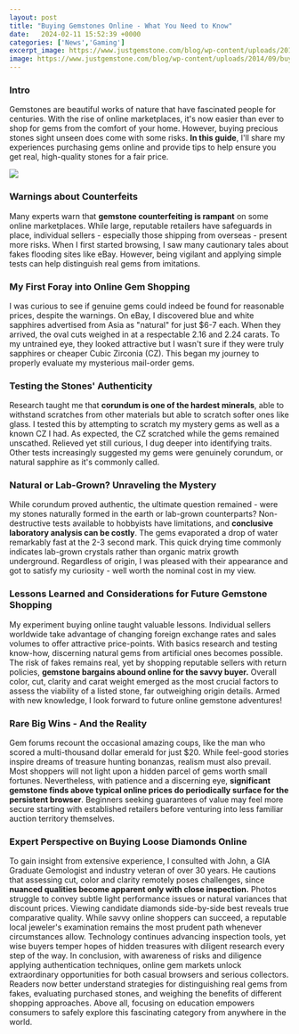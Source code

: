 ```yaml
---
layout: post
title: "Buying Gemstones Online - What You Need to Know"
date:   2024-02-11 15:52:39 +0000
categories: ['News','Gaming']
excerpt_image: https://www.justgemstone.com/blog/wp-content/uploads/2014/09/buy-gemstones-online.jpg
image: https://www.justgemstone.com/blog/wp-content/uploads/2014/09/buy-gemstones-online.jpg
---
```


### Intro
Gemstones are beautiful works of nature that have fascinated people for centuries. With the rise of online marketplaces, it's now easier than ever to shop for gems from the comfort of your home. However, buying precious stones sight unseen does come with some risks. **In this guide**, I'll share my experiences purchasing gems online and provide tips to help ensure you get real, high-quality stones for a fair price.

![](https://www.justgemstone.com/blog/wp-content/uploads/2014/09/buy-gemstones-online.jpg)
### Warnings about Counterfeits 
Many experts warn that **gemstone counterfeiting is rampant** on some online marketplaces. While large, reputable retailers have safeguards in place, individual sellers - especially those shipping from overseas - present more risks. When I first started browsing, I saw many cautionary tales about fakes flooding sites like eBay. However, being vigilant and applying simple tests can help distinguish real gems from imitations.
### My First Foray into Online Gem Shopping
I was curious to see if genuine gems could indeed be found for reasonable prices, despite the warnings. On eBay, I discovered blue and white sapphires advertised from Asia as "natural" for just $6-7 each. When they arrived, the oval cuts weighed in at a respectable 2.16 and 2.24 carats. To my untrained eye, they looked attractive but I wasn't sure if they were truly sapphires or cheaper Cubic Zirconia (CZ). This began my journey to properly evaluate my mysterious mail-order gems. 
### Testing the Stones' Authenticity 
Research taught me that **corundum is one of the hardest minerals**, able to withstand scratches from other materials but able to scratch softer ones like glass. I tested this by attempting to scratch my mystery gems as well as a known CZ I had. As expected, the CZ scratched while the gems remained unscathed. Relieved yet still curious, I dug deeper into identifying traits. Other tests increasingly suggested my gems were genuinely corundum, or natural sapphire as it's commonly called. 
### Natural or Lab-Grown? Unraveling the Mystery
While corundum proved authentic, the ultimate question remained - were my stones naturally formed in the earth or lab-grown counterparts? Non-destructive tests available to hobbyists have limitations, and **conclusive laboratory analysis can be costly**. The gems evaporated a drop of water remarkably fast at the 2-3 second mark. This quick drying time commonly indicates lab-grown crystals rather than organic matrix growth underground. Regardless of origin, I was pleased with their appearance and got to satisfy my curiosity - well worth the nominal cost in my view.
### Lessons Learned and Considerations for Future Gemstone Shopping
My experiment buying online taught valuable lessons. Individual sellers worldwide take advantage of changing foreign exchange rates and sales volumes to offer attractive price-points. With basics research and testing know-how, discerning natural gems from artificial ones becomes possible. The risk of fakes remains real, yet by shopping reputable sellers with return policies, **gemstone bargains abound online for the savvy buyer.** Overall color, cut, clarity and carat weight emerged as the most crucial factors to assess the viability of a listed stone, far outweighing origin details. Armed with new knowledge, I look forward to future online gemstone adventures!          
### Rare Big Wins - And the Reality
Gem forums recount the occasional amazing coups, like the man who scored a multi-thousand dollar emerald for just $20. While feel-good stories inspire dreams of treasure hunting bonanzas, realism must also prevail. Most shoppers will not light upon a hidden parcel of gems worth small fortunes. Nevertheless, with patience and a discerning eye, **significant gemstone finds above typical online prices do periodically surface for the persistent browser**. Beginners seeking guarantees of value may feel more secure starting with established retailers before venturing into less familiar auction territory themselves.        
### Expert Perspective on Buying Loose Diamonds Online
To gain insight from extensive experience, I consulted with John, a GIA Graduate Gemologist and industry veteran of over 30 years. He cautions that assessing cut, color and clarity remotely poses challenges, since **nuanced qualities become apparent only with close inspection.** Photos struggle to convey subtle light performance issues or natural variances that discount prices. Viewing candidate diamonds side-by-side best reveals true comparative quality. While savvy online shoppers can succeed, a reputable local jeweler's examination remains the most prudent path whenever circumstances allow. Technology continues advancing inspection tools, yet wise buyers temper hopes of hidden treasures with diligent research every step of the way.
In conclusion, with awareness of risks and diligence applying authentication techniques, online gem markets unlock extraordinary opportunities for both casual browsers and serious collectors. Readers now better understand strategies for distinguishing real gems from fakes, evaluating purchased stones, and weighing the benefits of different shopping approaches. Above all, focusing on education empowers consumers to safely explore this fascinating category from anywhere in the world.